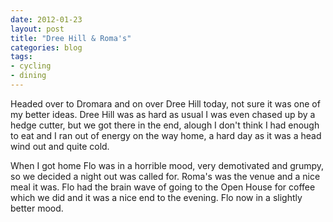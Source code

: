 ```yaml
---
date: 2012-01-23
layout: post
title: "Dree Hill & Roma's"
categories: blog 
tags:
- cycling
- dining
---
```


Headed over to Dromara and on over Dree Hill today, not sure it was one of
my better ideas. Dree Hill was as hard as usual I was even chased up by a
hedge cutter, but we got there in the end, alough I don't think I had enough
to eat and I ran out of energy on the way home, a hard day as it was a head
wind out and quite cold.

When I got home Flo was in a horrible mood, very demotivated and grumpy, so
we decided a night out was called for. Roma's was the venue and a nice meal it
was. Flo had the brain wave of going to the Open House for coffee which we did
and it was a  nice end to the evening. Flo now in a slightly better mood. 
